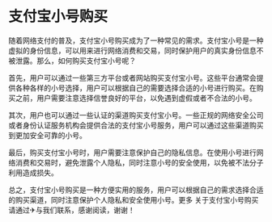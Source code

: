 # 支付宝小号购买

随着网络支付的普及，支付宝小号购买成为了一种常见的需求。支付宝小号是一种虚拟的身份信息，可以用来进行网络消费和交易，同时保护用户的真实身份信息不被泄露。那么，如何购买支付宝小号呢？

首先，用户可以通过一些第三方平台或者网站购买支付宝小号。这些平台通常会提供各种各样的小号选择，用户可以根据自己的需要选择合适的小号进行购买。在购买之前，用户需要注意选择信誉良好的平台，以免遇到虚假或者不合法的小号。

其次，用户也可以通过一些认证的渠道购买支付宝小号。一些正规的网络安全公司或者身份认证服务机构会提供合法的支付宝小号服务，用户可以通过这些渠道购买到更加安全可靠的小号。

最后，购买支付宝小号时，用户需要注意保护自己的隐私信息。在使用小号进行网络消费和交易时，避免泄露个人隐私，同时注意小号的安全使用，以免被不法分子利用造成损失。

总之，支付宝小号购买是一种方便实用的服务，用户可以根据自己的需求选择合适的购买渠道，同时注意保护个人隐私和安全使用小号。更多 关于支付宝小号购买 请通过✈与我们联系，感谢阅读，谢谢！